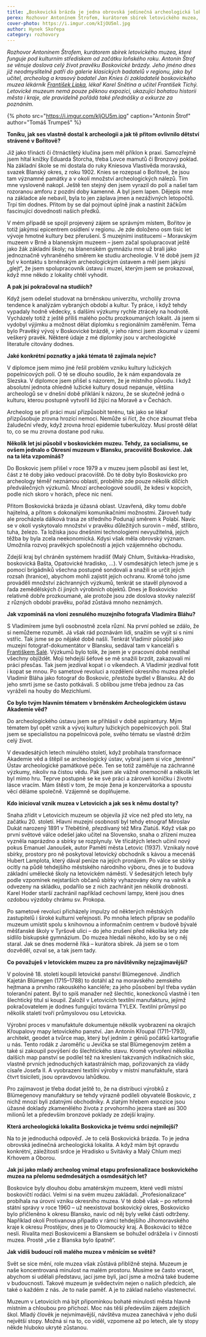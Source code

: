 ```yaml
---
title: „Boskovická brázda je jedna obrovská jedinečná archeologická lokalita.“
perex: Rozhovor Antonínem Štrofem, kurátorem sbírek letovického muzea, které funguje pod kulturním střediskem od začátku loňského roku.
cover-photo: https://i.imgur.com/kIjOU5ml.jpg
author: Hynek Skořepa
category: rozhovory
---
```


*Rozhovor Antonínem Štrofem, kurátorem sbírek letovického muzea, které funguje pod kulturním střediskem od začátku loňského roku. Antonín Štrof se věnuje doslova celý život pravěku Boskovické brázdy. Jeho jméno dnes již neodmyslitelně patří do galerie klasických badatelů v regionu, jako byl učitel, archeolog a krasový badatel Jan Knies či zakladatelé boskovického muzea lékárník [František Lipka](http://www.ohlasy.info/clanky/2017/12/lipka.html), lékař Karel Snětina a učitel František Tichý. Letovické muzeum nemá pouze pěknou expozici, ukazující bohatou historii města i kraje, ale pravidelně pořádá také přednášky a exkurze za poznáním.*

{% photo src="https://i.imgur.com/kIjOU5m.jpg" caption="Antonín Štrof" author="Tomáš Trumpeš" %}

**Toníku, jak ses vlastně dostal k archeologii a jak tě přitom ovlivnilo dětství strávené v Bořitově?**

Již jako třinácti či čtrnáctiletý klučina jsem měl příklon k praxi. Samozřejmě jsem hltal knížky Eduarda Štorcha, třeba Lovce mamutů či Bronzový poklad. Na základní škole se mi dostala do ruky Kniesova Vlastivěda moravská, svazek Blanský okres, z roku 1902. Knies se rozepsal o Bořitově, že jsou tam významné památky a v okolí množství archeologických nálezů. Tím mne vysloveně nakopl. Ještě ten stejný den jsem vyrazil do polí a našel tam rozoranou amforu z pozdní doby kamenné. A byl jsem lapen. Dějepis mne na základce ale nebavil, byla to jen záplava jmen a nezáživných letopočtů. Trpí tím dodnes. Přitom by se dal pojmout úplně jinak a nastínit žáčkům fascinující dovednosti našich předků.

V mém případě se spojil projevený zájem se správným místem, Bořitov je totiž jakýmsi epicentrem osídlení v regionu. Je zde doloženo osm tisíc let vývoje hmotné kultury bez přerušení. S muzejními institucemi – Moravským muzeem v Brně a blanenským muzeem – jsem začal spolupracovat ještě jako žák základní školy; na blanenském gymnáziu mne už brali jako jednoznačně vyhraněného směrem ke studiu archeologie. V té době jsem již byl v kontaktu s brněnským archeologickým ústavem a měl jsem jakýsi „glejt“, že jsem spolupracovník ústavu i muzeí, kterým jsem se prokazoval, když mne někdo z lokality chtěl vyhodit.

**A pak jsi pokračoval na studiích?**

Když jsem odešel studovat na brněnskou univerzitu, vrcholily zrovna tendence k analýzám vybraných období a kultur. Ty práce, i když tehdy vypadaly hodně vědecky, s dalšími výzkumy rychle ztrácely na hodnotě. Vycházely totiž z ještě příliš malého počtu prozkoumaných lokalit. Já jsem si vydobyl výjimku a možnost dělat diplomku s regionálním zaměřením. Téma bylo Pravěký vývoj v Boskovické brázdě, v jeho rámci jsem zkoumal v území veškerý pravěk. Některé údaje z mé diplomky jsou v archeologické literatuře citovány dodnes.

**Jaké konkrétní poznatky a jaká témata tě zajímala nejvíc?**

V diplomce jsem mimo jiné řešil problém vzniku kultury lužických popelnicových polí. O té se dlouho soudilo, že k nám expandovala ze Slezska. V diplomce jsem přišel s názorem, že je místního původu. I když absolutní jednota ohledně lužické kultury dosud nepanuje, většina archeologů se v dnešní době přiklání k názoru, že se skutečně jedná o kulturu, kterou postupně vytvořil lid žijící na Moravě a v Čechách.

Archeolog se při práci musí přizpůsobit terénu, tak jako se lékař přizpůsobuje zrovna hrozící nemoci. Nemůže si říct, že chce zkoumat třeba žaludeční vředy, když zrovna hrozí epidemie tuberkulózy. Musí prostě dělat to, co se mu zrovna dostane pod ruku.

**Několik let jsi působil v boskovickém muzeu. Tehdy, za socialismu, se ovšem jednalo o Okresní muzeum v Blansku, pracoviště Boskovice. Jak na ta léta vzpomínáš?**

Do Boskovic jsem přišel v roce 1979 a v muzeu jsem působil asi šest let, část z té doby jako vedoucí pracoviště. Do té doby bylo Boskovicko pro archeology téměř neznámou oblastí, proběhlo zde pouze několik dílčích předválečných výzkumů. Mnozí archeologové soudili, že kdesi v kopcích, podle nich skoro v horách, přece nic není.

Přitom Boskovická brázda je úžasná oblast. Uzavřená, díky tomu dobře hajitelná, a přitom s dokonalými komunikačními možnostmi. Zároveň tudy ale procházela dálková trasa ze středního Podunají směrem k Polabí. Navíc se v okolí vyskytovalo množství v pravěku důležitých surovin – měď, stříbro, tuha, železo. Ta ložiska jsou dnešními technologiemi nevyužitelná, jejich těžba by byla zcela neekonomická. Kdysi však měla obrovský význam. Umožnila rozvoj pravěkých společností a jejich vzájemného obchodu.

Zdejší kraj byl chráněn systémem hradišť (Malý Chlum, Svitávka-Hradisko, boskovická Bašta, Opatovické hradisko, …). V osmdesátých letech jsme je s pomocí brigádníků všechna postupně sondovali a snažili se určit jejich rozsah (hranice), abychom mohli zajistit jejich ochranu. Kromě toho jsme prováděli množství záchranných výzkumů, tenkrát se stavěl plynovod a řada zemědělských či jiných výrobních objektů. Dnes je Boskovicko relativně dobře prozkoumané, ale protože jsou zde doslova stovky nalezišť z různých období pravěku, pořád zůstává mnoho neznámých.

**Jak vzpomínáš na vloni zesnulého muzejního fotografa Vladimíra Bláhu?**

S Vladimírem jsme byli osobnostně zcela různí. Na první pohled se zdálo, že si nemůžeme rozumět. Já však rád poznávám lidi, snažím se vyjít si s nimi vstříc. Tak jsme se po nějaké době našli. Tenkrát Vladimír působil jako muzejní fotograf-dokumentátor v Blansku, sedával tam v kanceláři s [Františkem Šalé](http://www.ohlasy.info/clanky/2016/11/rozhovor-sale.html). Výzkumů bylo tolik, že jsem je v pracovní době nestíhal všechny objíždět. Moji tehdejší šéfové se mě snažili brzdit, zakazovali mi práci přesčas. Tak jsem jezdíval kopat i o víkendech. A Vladimír jezdíval fotit i kopat se mnou. Po sametové revoluci a rozdělení okresního muzea přešel Vladimír Bláha jako fotograf do Boskovic, přestože bydlel v Blansku. Až do jeho smrti jsme se často potkávali. S oblibou jsme třeba jednou za čas vyráželi na houby do Mezichlumí.

**Co bylo tvým hlavním tématem v brněnském Archeologickém ústavu Akademie věd?**

Do archeologického ústavu jsem se přihlásil v době aspirantury. Mým tématem byl opět vznik a vývoj kultury lužických popelnicových polí. Stal jsem se specialistou na popelnicová pole, svého tématu se vlastně držím celý život.

V devadesátých letech minulého století, když probíhala transformace Akademie věd a štěpil se archeologický ústav, vybral jsem si více „terénní“ Ústav archeologické památkové péče. Ten se totiž zaměřuje na záchranné výzkumy, nikoliv na čistou vědu. Pak jsem ale vážně onemocněl a několik let byl mimo hru. Teprve postupně se ke své práci a zároveň koníčku i životní lásce vracím. Mám štěstí v tom, že moje žena je konzervátorka a spoustu věcí děláme společně. Vzájemně se doplňujeme.

**Kdo inicioval vznik muzea v Letovicích a jak ses k němu dostal ty?**

Snaha zřídit v Letovicích muzeum se objevila již více než před sto lety, na začátku 20. století. Hlavní muzejní osobností byl tehdy etnograf Miroslav Dukát narozený 1891 v Třebětíně, přezdívaný též Mira Zlatúš. Když však po první světové válce odešel jako učitel na Slovensko, snaha o zřízení muzea vyzněla naprázdno a sbírky se rozplynuly. Ve třicátých letech učinil nový pokus Emanuel Janoušek, autor Pamětí města Letovic (1937). Vznikaly nové sbírky, prostory pro ně poskytoval letovický obchodník s kávou a mecenáš Hubert Lamplota, který dával peníze na jejich pronájem. Po válce se sbírky ocitly na půdě tehdejšího městského národního výboru, dnes je to budova základní umělecké školy na letovickém náměstí. V šedesátých letech byly podle vzpomínek nejstarších občanů sbírky vyhazovány okny na valník a odvezeny na skládku, podařilo se z nich zachránit jen několik drobností. Karel Hoder starší zachránil například cechovní lampy, které jsou dnes ozdobou výzdoby chrámu sv. Prokopa.

Po sametové revoluci přicházely impulzy od některých městských zastupitelů i široké kulturní veřejnosti. Po mnoha letech příprav se podařilo muzeum umístit spolu s knihovnou a informačním centrem v budově bývalé měšťanské školy v Tyršově ulici – do jeho zrušení před několika lety zde sídlilo biskupské gymnázium. Do muzea hledali někoho, kdo by se o něj staral. Jak se dnes moderně říká – kurátora sbírek. Já jsem se o tom dozvěděl, ozval se, a tak jsem tady. 

**Co považuješ v letovickém muzeu za pro návštěvníky nejzajímavější?**

V polovině 18. století koupili letovické panství Blümegenové. Jindřich Kajetán Blümegen (1715–1788) to dotáhl až na moravského zemského hejtmana a prvního rakouského kancléře; za jeho působení byl třeba vydán toleranční patent. Byl to spíš manažer než šlechtic, koneckonců vlastně i ten šlechtický titul si koupil. Založil v Letovicích textilní manufakturu, jejímž pokračovatelem je dodnes fungující továrna TYLEX. Textilní průmysl po několik staletí tvoří průmyslovou osu Letovicka.

Výrobní proces v manufaktuře dokumentuje několik vyobrazení na okrajích Křoupalovy mapy letovického panství. Jan Antonín Křoupal (1711–1793), architekt, geodet a tvůrce map, který byl jedním z géniů počátků kartografie u nás. Tento rodák z Jaroměřic u Jevíčka se stal Blümegenovým zetěm a také si zakoupil povýšení do šlechtického stavu. Kromě vytvoření několika dalších map panství se podílel též na kreslení takzvaných indikačních skic, vlastně prvních jednoduchých katastrálních map, pořizovaných za vlády císaře Josefa II. A vyobrazení textilní výroby v místní manufaktuře, stará čtvrt tisíciletí, jsou opravdovou lahůdkou.

Pro zajímavost je třeba dodat ještě to, že na distribuci výrobků z Blümegenovy manufaktury se tehdy výrazně podíleli obyvatelé Boskovic, z nichž mnozí byli zdatnými obchodníky. A zlatým hřebem expozice jsou úžasné doklady zkamenělého života z prvohorního jezera staré asi 300 milionů let a především bronzové poklady ze zdejší krajiny.

**Která archeologická lokalita Boskovicka je tvému srdci nejmilejší?**

Na to je jednoduchá odpověď. Je to celá Boskovická brázda. To je jedna obrovská jedinečná archeologická lokalita. A když mám být opravdu konkrétní, záležitostí srdce je Hradisko u Svitávky a Malý Chlum mezi Krhovem a Oborou.

**Jak jsi jako mladý archeolog vnímal etapu profesionalizace boskovického muzea na přelomu sedmdesátých a osmdesátých let?**

Boskovice byly dlouhou dobu amatérským muzeem, které vedli místní boskovičtí rodáci. Velmi si na svém muzeu zakládali. „Profesionalizace“ probíhala na úrovni vzniku okresního muzea. V té době však – po reformě státní správy v roce 1960 – už neexistoval boskovický okres, Boskovicko bylo přičleněno k okresu Blansko, navíc od něj byly velké části odtrženy. Například okolí Protivanova připadlo v rámci tehdejšího Jihomoravského kraje k okresu Prostějov, dnes je to Olomoucký kraj. A Boskováci to těžce nesli. Rivalita mezi Boskovicemi a Blanskem se bohužel odrážela i v činnosti muzea. Prostě „vše z Blanska bylo špatně“.

**Jak vidíš budoucí roli malého muzea v měnícím se světě?**

Svět se sice mění, role muzea však zůstává přibližně stejná. Muzeum je naše koncentrovaná minulost na malém prostoru. Musíme se často vracet, abychom si udělali představu, jací jsme byli, jací jsme a možná také budeme v budoucnosti. Takové muzeum je svědectvím nejen o našich předcích, ale také o každém z nás. Je to naše paměť. A je to základ našeho vlastenectví.

Muzeum v Letovicích má být připomínkou bohaté minulosti města hlavně místním a chloubou pro příchozí. Moc nás těší především zájem zdejších škol. Mladý člověk je nejvnímavější, návštěva muzea zanechává v jeho duši největší stopy. Možná si na to, co viděl, vzpomene až po letech, ale ty stopy někde hluboko ukryté zůstanou.
